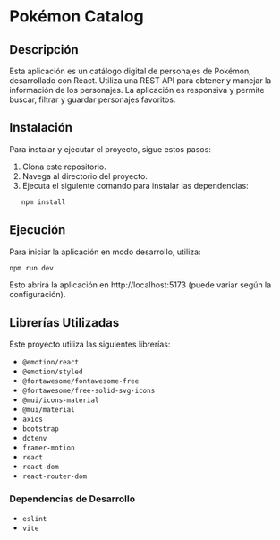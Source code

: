 # Pokémon Catalog

## Descripción

Esta aplicación es un catálogo digital de personajes de Pokémon, desarrollado con React. Utiliza una REST API para obtener y manejar la información de los personajes. La aplicación es responsiva y permite buscar, filtrar y guardar personajes favoritos.

## Instalación

Para instalar y ejecutar el proyecto, sigue estos pasos:

1. Clona este repositorio.
2. Navega al directorio del proyecto.
3. Ejecuta el siguiente comando para instalar las dependencias:
```bash
   npm install
```   

## Ejecución

Para iniciar la aplicación en modo desarrollo, utiliza:

```bash
npm run dev
```  
Esto abrirá la aplicación en http://localhost:5173 (puede variar según la configuración).


## Librerías Utilizadas

Este proyecto utiliza las siguientes librerías:

- `@emotion/react`
- `@emotion/styled`
- `@fortawesome/fontawesome-free`
- `@fortawesome/free-solid-svg-icons`
- `@mui/icons-material`
- `@mui/material`
- `axios`
- `bootstrap`
- `dotenv`
- `framer-motion`
- `react`
- `react-dom`
- `react-router-dom`

### Dependencias de Desarrollo

- `eslint`
- `vite`

